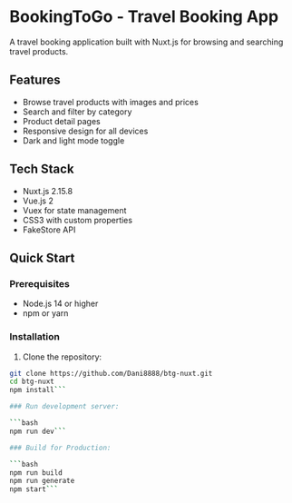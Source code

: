 # BookingToGo - Travel Booking App

A travel booking application built with Nuxt.js for browsing and searching travel products.

## Features

- Browse travel products with images and prices
- Search and filter by category
- Product detail pages
- Responsive design for all devices
- Dark and light mode toggle

## Tech Stack

- Nuxt.js 2.15.8
- Vue.js 2
- Vuex for state management
- CSS3 with custom properties
- FakeStore API

## Quick Start

### Prerequisites

- Node.js 14 or higher
- npm or yarn

### Installation

1. Clone the repository:
```bash
git clone https://github.com/Dani8888/btg-nuxt.git
cd btg-nuxt
npm install```

### Run development server:

```bash
npm run dev```

### Build for Production:

```bash
npm run build
npm run generate
npm start```
